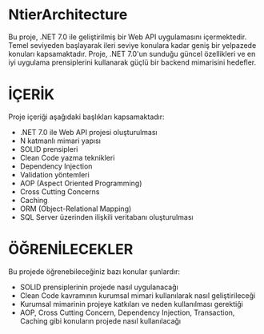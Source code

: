 # NtierArchitecture

Bu proje, .NET 7.0 ile geliştirilmiş bir Web API uygulamasını içermektedir. Temel seviyeden başlayarak ileri seviye konulara kadar geniş bir yelpazede konuları kapsamaktadır. Proje, .NET 7.0'un sunduğu güncel özellikleri ve en iyi uygulama prensiplerini kullanarak güçlü bir backend mimarisini hedefler.

# İÇERİK
Proje içeriği aşağıdaki başlıkları kapsamaktadır:

- .NET 7.0 ile Web API projesi oluşturulması
- N katmanlı mimari yapısı
- SOLID prensipleri
- Clean Code yazma teknikleri
- Dependency Injection
- Validation yöntemleri
- AOP (Aspect Oriented Programming)
- Cross Cutting Concerns
- Caching
- ORM (Object-Relational Mapping)
- SQL Server üzerinden ilişkili veritabanı oluşturulması

# ÖĞRENİLECEKLER
Bu projede öğrenebileceğiniz bazı konular şunlardır:

- SOLID prensiplerinin projede nasıl uygulanacağı
- Clean Code kavramının kurumsal mimari kullanılarak nasıl geliştirileceği
- Kurumsal mimarinin projeye katkıları ve neden kullanılması gerektiği
- AOP, Cross Cutting Concern, Dependency Injection, Transaction, Caching gibi konuların projede nasıl kullanılacağı
